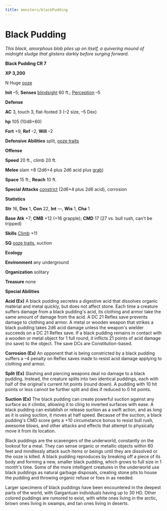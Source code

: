 ```yaml
---
title: monsters/blackPudding
---
```

# Black Pudding

_This black, amorphous blob piles up on itself, a quivering mound of midnight sludge that glistens darkly before surging forward._

**Black Pudding CR 7**

**XP 3,200**

N Huge [ooze](creatureTypes#_ooze)

**Init** –5; **Senses** [blindsight](universalMonsterRules#_blindsight) 60 ft.; [Perception](../skills/perception#_perception) –5

**Defense**

**AC** 3, touch 3, flat-footed 3 (–2 size, –5 Dex)

**hp** 105 (10d8+60)

**Fort** +9, **Ref** –2, **Will** –2

**Defensive Abilities** split, [ooze traits](creatureTypes#_ooze)

**Offense**

**Speed** 20 ft., climb 20 ft.

**Melee** slam +8 (2d6+4 plus 2d6 acid plus [grab](universalMonsterRules#_grab))

**Space** 15 ft.; **Reach** 10 ft.

**Special Attacks** [constrict](universalMonsterRules#_constrict) (2d6+4 plus 2d6 acid), corrosion

**Statistics**

**Str** 16, **Dex** 1, **Con** 22, **Int** —, **Wis** 1, **Cha** 1

**Base**  **Atk** +7; **CMB** +12 (+16 grapple); **CMD** 17 (27 vs. bull rush, can't be tripped)

**Skills** [Climb](../skills/climb#_climb) +11

**SQ** [ooze traits](creatureTypes#_ooze), suction

**Ecology**

**Environment** any underground

**Organization** solitary

**Treasure** none

**Special Abilities**

**Acid (Ex)** A black pudding secretes a digestive acid that dissolves organic material and metal quickly, but does not affect stone. Each time a creature suffers damage from a black pudding's acid, its clothing and armor take the same amount of damage from the acid. A DC 21 Reflex save prevents damage to clothing and armor. A metal or wooden weapon that strikes a black pudding takes 2d6 acid damage unless the weapon's wielder succeeds on a DC 21 Reflex save. If a black pudding remains in contact with a wooden or metal object for 1 full round, it inflicts 21 points of acid damage (no save) to the object. The save DCs are Constitution-based.

**Corrosion (Ex)** An opponent that is being constricted by a black pudding suffers a –4 penalty on Reflex saves made to resist acid damage applying to clothing and armor.

**Split (Ex)** Slashing and piercing weapons deal no damage to a black pudding. Instead, the creature splits into two identical puddings, each with half of the original's current hit points (round down). A pudding with 10 hit points or less cannot be further split and dies if reduced to 0 hit points.

**Suction (Ex)** The black pudding can create powerful suction against any surface as it climbs, allowing it to cling to inverted surfaces with ease. A black pudding can establish or release suction as a swift action, and as long as it is using suction, it moves at half speed. Because of the suction, a black pudding's CMD score gets a +10 circumstance bonus to resist bull rush, awesome blows, and other attacks and effects that attempt to physically move it from its location.

Black puddings are the scavengers of the underworld, constantly on the lookout for a meal. They can sense organic or metallic objects within 60 feet and mindlessly attack such items or beings until they are dissolved or the ooze is killed. A black pudding reproduces by breaking off a piece of its body and forming a new, smaller black pudding, which grows to full size in 1 month's time. Some of the more intelligent creatures in the underworld use black puddings as natural garbage disposals, creating stone pits to house the pudding and throwing organic refuse or foes in as needed.

Larger specimens of black puddings have been encountered in the deepest parts of the world, with Gargantuan individuals having up to 30 HD. Other colored puddings are rumored to exist, with white ones living in the arctic, brown ones living in swamps, and tan ones living in deserts.

